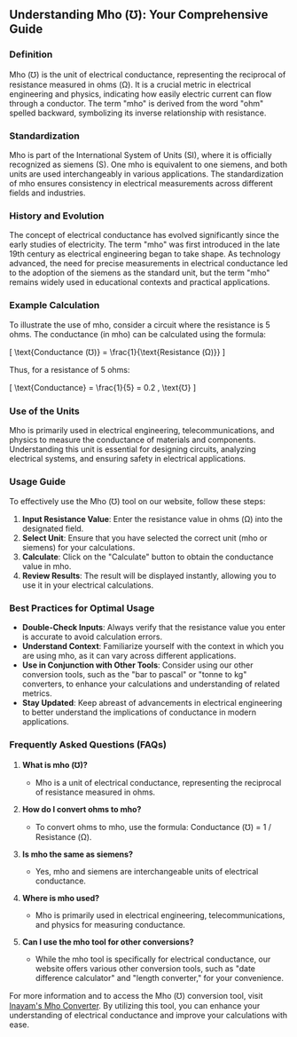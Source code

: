 ## Understanding Mho (℧): Your Comprehensive Guide

### Definition
Mho (℧) is the unit of electrical conductance, representing the reciprocal of resistance measured in ohms (Ω). It is a crucial metric in electrical engineering and physics, indicating how easily electric current can flow through a conductor. The term "mho" is derived from the word "ohm" spelled backward, symbolizing its inverse relationship with resistance.

### Standardization
Mho is part of the International System of Units (SI), where it is officially recognized as siemens (S). One mho is equivalent to one siemens, and both units are used interchangeably in various applications. The standardization of mho ensures consistency in electrical measurements across different fields and industries.

### History and Evolution
The concept of electrical conductance has evolved significantly since the early studies of electricity. The term "mho" was first introduced in the late 19th century as electrical engineering began to take shape. As technology advanced, the need for precise measurements in electrical conductance led to the adoption of the siemens as the standard unit, but the term "mho" remains widely used in educational contexts and practical applications.

### Example Calculation
To illustrate the use of mho, consider a circuit where the resistance is 5 ohms. The conductance (in mho) can be calculated using the formula:

\[ 
\text{Conductance (℧)} = \frac{1}{\text{Resistance (Ω)}} 
\]

Thus, for a resistance of 5 ohms:

\[ 
\text{Conductance} = \frac{1}{5} = 0.2 \, \text{℧} 
\]

### Use of the Units
Mho is primarily used in electrical engineering, telecommunications, and physics to measure the conductance of materials and components. Understanding this unit is essential for designing circuits, analyzing electrical systems, and ensuring safety in electrical applications.

### Usage Guide
To effectively use the Mho (℧) tool on our website, follow these steps:

1. **Input Resistance Value**: Enter the resistance value in ohms (Ω) into the designated field.
2. **Select Unit**: Ensure that you have selected the correct unit (mho or siemens) for your calculations.
3. **Calculate**: Click on the "Calculate" button to obtain the conductance value in mho.
4. **Review Results**: The result will be displayed instantly, allowing you to use it in your electrical calculations.

### Best Practices for Optimal Usage
- **Double-Check Inputs**: Always verify that the resistance value you enter is accurate to avoid calculation errors.
- **Understand Context**: Familiarize yourself with the context in which you are using mho, as it can vary across different applications.
- **Use in Conjunction with Other Tools**: Consider using our other conversion tools, such as the "bar to pascal" or "tonne to kg" converters, to enhance your calculations and understanding of related metrics.
- **Stay Updated**: Keep abreast of advancements in electrical engineering to better understand the implications of conductance in modern applications.

### Frequently Asked Questions (FAQs)

1. **What is mho (℧)?**
   - Mho is a unit of electrical conductance, representing the reciprocal of resistance measured in ohms.

2. **How do I convert ohms to mho?**
   - To convert ohms to mho, use the formula: Conductance (℧) = 1 / Resistance (Ω).

3. **Is mho the same as siemens?**
   - Yes, mho and siemens are interchangeable units of electrical conductance.

4. **Where is mho used?**
   - Mho is primarily used in electrical engineering, telecommunications, and physics for measuring conductance.

5. **Can I use the mho tool for other conversions?**
   - While the mho tool is specifically for electrical conductance, our website offers various other conversion tools, such as "date difference calculator" and "length converter," for your convenience.

For more information and to access the Mho (℧) conversion tool, visit [Inayam's Mho Converter](https://www.inayam.co/unit-converter/electrical_resistance). By utilizing this tool, you can enhance your understanding of electrical conductance and improve your calculations with ease.